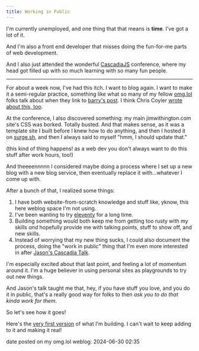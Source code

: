 ```yaml
---
title: Working in Public
---
```


I'm currently unemployed, and one thing that that means is **time**. I've got a lot of it.

And I'm also a front end developer that misses doing the fun-for-me parts of web development.

And I also just attended the wonderful [CascadiaJS][cascadia] conference, where my head got filled up with so much learning with so many fun people.

---

For about a week now, I've had this itch. I want to blog again. I want to make it a semi-regular practice, something like what so many of my fellow [omg.lol][omg] folks talk about when they link to [barry's post][justblog]. I think Chris Coyier [wrote about this, too][coyier].

At the conference, I also discovered something: my main jimwithington.com site's CSS was borked. Totally busted. And that makes sense, as it was a template site I built before I knew how to do anything, and then I hosted it on [surge.sh](surge.sh), and then I always said to myself "hmm, I should update that."

(this kind of thing happens! as a web dev you don't always want to do this stuff after work hours, too!)

And theeeennnnn I considered maybe doing a process where I set up a new blog with a new blog service, then eventually replace it with...whatever I come up with.

After a bunch of that, I realized some things:

1. I have both website-from-scratch knowledge and stuff like, yknow, this here weblog space I'm not using.
2. I've been wanting to try [eleventy][11ty] for a long time.
3. Building something would both keep me from getting too rusty with my skills _and_ hopefully provide me with talking points, stuff to show off, and new skills.
4. Instead of worrying that my new thing sucks, I could also document the process, doing the "work in public" thing that I'm even more interested in after [Jason's Cascadia Talk][jasonstalk].

I'm especially excited about that last point, and feeling a lot of momentum around it. I'm a huge believer in using personal sites as playgrounds to try out new things.

And Jason's talk taught me that, hey, if you have stuff you love, and you do it in public, that's a really good way for folks to then _ask you to do that kinda work for them_.

So let's see how it goes!

Here's the [very first version][netlify] of what I'm building. I can't wait to keep adding to it and making it real!

date posted on my omg.lol weblog: 2024-06-30 02:35

[cascadia]: https://cascadiajs.com/2024
[omg]: https://home.omg.lol/
[justblog]: https://bjhess.com/posts/you-re-a-blogger-not-an-essayist
[coyier]: https://chriscoyier.net/2022/06/27/there-is-no-bar/
[11ty]: https://www.11ty.dev/
[jasonstalk]: https://cascadiajs.com/2024/talks/putting-fun-back-into-coding
[netlify]: https://earnest-cactus-e2ee4c.netlify.app/
